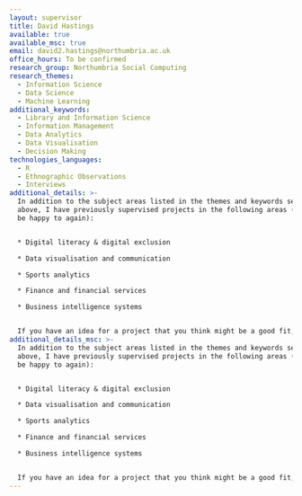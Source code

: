 ```yaml
---
layout: supervisor
title: David Hastings
available: true
available_msc: true
email: david2.hastings@northumbria.ac.uk
office_hours: To be confirmed
research_group: Northumbria Social Computing
research_themes:
  - Information Science
  - Data Science
  - Machine Learning
additional_keywords:
  - Library and Information Science
  - Information Management
  - Data Analytics
  - Data Visualisation
  - Decision Making
technologies_languages:
  - R
  - Ethnographic Observations
  - Interviews
additional_details: >-
  In addition to the subject areas listed in the themes and keywords sections
  above, I have previously supervised projects in the following areas (and would
  be happy to again):


  * Digital literacy & digital exclusion

  * Data visualisation and communication

  * Sports analytics

  * Finance and financial services

  * Business intelligence systems


  If you have an idea for a project that you think might be a good fit, then please get in touch at david2.hastings@northumbria.ac.uk so we can discuss it further. Thanks!
additional_details_msc: >-
  In addition to the subject areas listed in the themes and keywords sections
  above, I have previously supervised projects in the following areas (and would
  be happy to again):


  * Digital literacy & digital exclusion

  * Data visualisation and communication

  * Sports analytics

  * Finance and financial services

  * Business intelligence systems


  If you have an idea for a project that you think might be a good fit, then please get in touch at david2.hastings@northumbria.ac.uk so we can discuss it further. Thanks!
---
```

